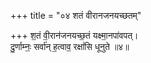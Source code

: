 +++
title = "०४ शतं वीरानजनयच्छतम्"

+++
श॒तं वी॒रान॑जनयच्छ॒तं यक्ष्मा॒नपा॑वपत्।  
दु॒र्णाम्नः॒ सर्वा॑न् ह॒त्वाव॒ रक्षां॑सि धूनुते ॥४॥  
